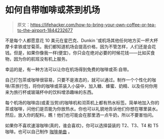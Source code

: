 # 如何自带咖啡或茶到机场

> 原文：<https://lifehacker.com/how-to-bring-your-own-coffee-or-tea-to-the-airport-1844232677>

不是每个人都愿意花 10 美元在星巴克、Dunkin '或机场其他任何地方买一杯大杯摩卡拿铁或甘菊茶。我们都知道机场会提高价格，因为不管怎样，人们还是会花钱。但是，如果你像我一样(便宜)，你只会在绝对必要的时候花钱——比如买食物，因为你的航班没有机上服务。



幸运的是，有一种方法可以让你在机场得到免费的咖啡或茶:自带。

自己打包茶或咖啡很容易，只要不是液态的，就可以通过。制作一个个性化的咖啡/茶旅行包，将你的咖啡或茶装入小袋中，加入糖、蜂蜜、奶精、以及任何你用来为旅行杯或玻璃杯中的饮料增添趣味的东西。

每个机场的咖啡店(或麦当劳)的咖啡机和沏茶机上都有热水标签。简单地加入你的茶或咖啡，问他们是否能为你放热水。你也可以礼貌地告诉他们你想在哪里装水。然后，放入你的配料，瞧！他们也可能会在那里洒一点牛奶，所以不要害怕问。

如果你不喜欢速溶咖啡(真的，谁会喜欢)，你可以选择袋装的 T2、T3、T4 和 T5 咖啡。也可以自己制作 [咖啡单曲](https://makethebestofeverything.com/2013/07/diy-coffee-brewing-bags/) 。